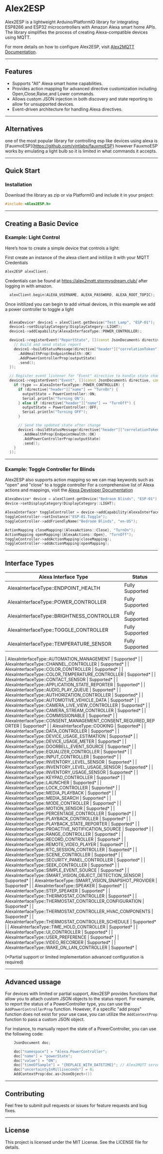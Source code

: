 # Alex2ESP

Alex2ESP is a lightweight Arduino/PlatformIO library for integrating ESP8266 and ESP32 microcontrollers with Amazon Alexa smart home APIs. The library simplifies the process of creating Alexa-compatible devices using MQTT. 

For more details on how to configure Alex2ESP, visit [Alex2MQTT Documentation](https://alex2mqtt.stormysdream.club/).

---



## Features
- Supports "All" Alexa smart home capabilities.
- Provides action mapping for advanced directive customization including Open,Close,Raise,and Lower commands.
- Allows custom JSON injection in both discovery and state reporting to allow for unsupported devices.
- Event-driven architecture for handling Alexa directives.
---

## Alternatives

  one of the most popular library for controlling esp like devices using alexa is [FauxmoESP]{https://github.com/vintlabs/fauxmoESP} 
  however FauxmoESP works by emulating a light bulb so it is limited in what commands it accepts.

---

## Quick Start
### Installation
Download the library as zip or via PlatformIO and include it in your project:
```cpp
#include <Alex2ESP.h>
```

---

## Creating a Basic Device
### Example: Light Control

Here’s how to create a simple device that controls a light:

First create an instance of the alexa client and initilize it with your MQTT Credentials
```cpp
Alex2ESP alexClient;
```

Credentials can be found at https://alex2mqtt.stormysdream.club/ after logging in with amazon.
```cpp
  alexClient.begin(ALEXA_USERNAME, ALEXA_PASSWORD, ALEXA_ROOT_TOPIC);
```

Once initilized you can begin to add virtual devices, in this example we add a power controller to toggle a light
```cpp

  AlexaDevice* device1 = alexClient.getDevice("Test Lamp", "ESP-01");
  device1->setDisplayCategory(DisplayCategory::LIGHT);
  device1->addCapability(AlexaInterfaceType::POWER_CONTROLLER);

  device1->registerEvent("ReportState", [](const JsonDocument& directive, const AlexaInterfaceType& type) {
    // Build and send status report
    device1->buildStatusMessage(directive["header"]["correlationToken"])
      .AddHealthProp(EndpointHealth::OK)
      .AddPowerControllerProp(outputState)
      .send();
  });

  // Register event listener for "Event" directive to handle state changes
  device1->registerEvent("Event", [](const JsonDocument& directive, const AlexaInterfaceType& type) {
    if (type == AlexaInterfaceType::POWER_CONTROLLER) {
      if (directive["header"]["name"] == "TurnOn") {
        outputState = PowerController::ON;
        Serial.println("Turning ON");
      } else if (directive["header"]["name"] == "TurnOff") {
        outputState = PowerController::OFF;
        Serial.println("Turning OFF");
      }

      // Send the updated state after change
      device1->buildStatusMessage(directive["header"]["correlationToken"], true)
        .AddHealthProp(EndpointHealth::OK)
        .AddPowerControllerProp(outputState)
        .send();
    }
  });
```
---
### Example: Toggle Controller for Blinds
Alex2ESP also supports action mapping so we can map keywords such as "open" and "close" to a toggle controller 
For a comprehensive list of Alexa actions and mappings, visit the [Alexa Developer Documentation](https://developer.amazon.com/en-US/docs/alexa/device-apis/alexa-discovery-objects.html#action-mapping)

```cpp
AlexaDevice* device = alexClient.getDevice("Bedroom Blinds", "ESP-01");
device->setDisplayCategory(DisplayCategory::LIGHT);

AlexaInterface* toggleController = device->addCapability(AlexaInterfaceType::TOGGLE_CONTROLLER);
toggleController->setInstance("ESP-01.Toggle");
toggleController->addFriendlyName("Bedroom Blinds", "en-US");

ActionMapping closeMapping({AlexaActions::Close}, "TurnOn");
ActionMapping openMapping({AlexaActions::Open}, "TurnOff");
toggleController->addActionMapping(closeMapping);
toggleController->addActionMapping(openMapping);
```

---

## Interface Types
| Alexa Interface Type                                 | Status      |
|-----------------------------------------------------|-------------|
| AlexaInterfaceType::ENDPOINT_HEALTH                 | Fully Supported  |
| AlexaInterfaceType::POWER_CONTROLLER                | Fully Supported  |
| AlexaInterfaceType::BRIGHTNESS_CONTROLLER           | Fully Supported  |
| AlexaInterfaceType::TOGGLE_CONTROLLER               | Fully Supported  |
| AlexaInterfaceType::TEMPERATURE_SENSOR              | Fully Supported  |

| AlexaInterfaceType::AUTOMATION_MANAGEMENT           | Supported*  |
| AlexaInterfaceType::CHANNEL_CONTROLLER              | Supported*  |
| AlexaInterfaceType::COLOR_CONTROLLER                | Supported*  |
| AlexaInterfaceType::COLOR_TEMPERATURE_CONTROLLER    | Supported*  |
| AlexaInterfaceType::CONTACT_SENSOR                  | Supported*  |
| AlexaInterfaceType::APPLICATION_STATE_REPORTER      | Supported*  |
| AlexaInterfaceType::AUDIO_PLAY_QUEUE                | Supported*  |
| AlexaInterfaceType::AUTHORIZATION_CONTROLLER        | Supported*  |
| AlexaInterfaceType::AUTOMOTIVE_VEHICLE_DATA         | Supported*  |
| AlexaInterfaceType::CAMERA_LIVE_VIEW_CONTROLLER     | Supported*  |
| AlexaInterfaceType::CAMERA_STREAM_CONTROLLER        | Supported*  |
| AlexaInterfaceType::COMMISSIONABLE                  | Supported*  |
| AlexaInterfaceType::CONSENT_MANAGEMENT_CONSENT_REQUIRED_REPORTER | Supported* |
| AlexaInterfaceType::COOKING                         | Supported*  |
| AlexaInterfaceType::DATA_CONTROLLER                 | Supported*  |
| AlexaInterfaceType::DEVICE_USAGE_ESTIMATION         | Supported*  |
| AlexaInterfaceType::DEVICE_USAGE_METER              | Supported*  |
| AlexaInterfaceType::DOORBELL_EVENT_SOURCE           | Supported*  |
| AlexaInterfaceType::EQUALIZER_CONTROLLER            | Supported*  |
| AlexaInterfaceType::INPUT_CONTROLLER                | Supported*  |
| AlexaInterfaceType::INVENTORY_LEVEL_SENSOR          | Supported*  |
| AlexaInterfaceType::INVENTORY_LEVEL_USAGE_SENSOR    | Supported*  |
| AlexaInterfaceType::INVENTORY_USAGE_SENSOR          | Supported*  |
| AlexaInterfaceType::KEYPAD_CONTROLLER               | Supported*  |
| AlexaInterfaceType::LAUNCHER                        | Supported*  |
| AlexaInterfaceType::LOCK_CONTROLLER                 | Supported*  |
| AlexaInterfaceType::MEDIA_PLAYBACK                  | Supported*  |
| AlexaInterfaceType::MEDIA_SEARCH                    | Supported*  |
| AlexaInterfaceType::MODE_CONTROLLER                 | Supported*  |
| AlexaInterfaceType::MOTION_SENSOR                   | Supported*  |
| AlexaInterfaceType::PERCENTAGE_CONTROLLER           | Supported*  |
| AlexaInterfaceType::PLAYBACK_CONTROLLER             | Supported*  |
| AlexaInterfaceType::PLAYBACK_STATE_REPORTER         | Supported*  |
| AlexaInterfaceType::PROACTIVE_NOTIFICATION_SOURCE   | Supported*  |
| AlexaInterfaceType::RANGE_CONTROLLER                | Supported*  |
| AlexaInterfaceType::RECORD_CONTROLLER               | Supported*  |
| AlexaInterfaceType::REMOTE_VIDEO_PLAYER             | Supported*  |
| AlexaInterfaceType::RTC_SESSION_CONTROLLER          | Supported*  |
| AlexaInterfaceType::SCENE_CONTROLLER                | Supported*  |
| AlexaInterfaceType::SECURITY_PANEL_CONTROLLER       | Supported*  |
| AlexaInterfaceType::SEEK_CONTROLLER                 | Supported*  |
| AlexaInterfaceType::SIMPLE_EVENT_SOURCE             | Supported*  |
| AlexaInterfaceType::SMART_VISION_OBJECT_DETECTION_SENSOR | Supported* |
| AlexaInterfaceType::SMART_VISION_SNAPSHOT_PROVIDER  | Supported*  |
| AlexaInterfaceType::SPEAKER                         | Supported*  |
| AlexaInterfaceType::STEP_SPEAKER                    | Supported*  |
| AlexaInterfaceType::THERMOSTAT_CONTROLLER           | Supported*  |
| AlexaInterfaceType::THERMOSTAT_CONTROLLER_CONFIGURATION | Supported* |
| AlexaInterfaceType::THERMOSTAT_CONTROLLER_HVAC_COMPONENTS | Supported* |
| AlexaInterfaceType::THERMOSTAT_CONTROLLER_SCHEDULE  | Supported*  |
| AlexaInterfaceType::TIME_HOLD_CONTROLLER            | Supported*  |
| AlexaInterfaceType::UI_CONTROLLER                   | Supported*  |
| AlexaInterfaceType::USER_PREFERENCE                 | Supported*  |
| AlexaInterfaceType::VIDEO_RECORDER                  | Supported*  |
| AlexaInterfaceType::WAKE_ON_LAN_CONTROLLER          | Supported*  |


(*Partial support or limited implementation advanced configuration is required)

---


## Advanced ussage
For devices with limited or partial support, Alex2ESP provides functions that allow you to attach custom JSON objects to the status report. For example, to report the status of a PowerController type, you can use the `AddPowerControllerProp` function. However, if a specific "add props" function does not exist for your use case, you can utilize the `AddContextProp` function to pass a custom JSON object.

For instance, to manually report the state of a PowerController, you can use the following code:

```cpp
    JsonDocument doc;

    doc["namespace"] = "Alexa.PowerController";
    doc["name"] = "powerState";
    doc["value"] = "ON";
    doc["timeOfSample"] = "{REPLACE_WITH_DATETIME}"; // Alex2MQTT server wil do the replace
    doc["uncertaintyInMilliseconds"] = 0;
    AddContextProp(doc.as<JsonObject>())
```

---

## Contributing
Feel free to submit pull requests or issues for feature requests and bug fixes.

---

## License
This project is licensed under the MIT License. See the LICENSE file for details.

